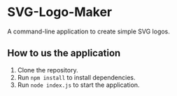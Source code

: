 # SVG-Logo-Maker

A command-line application to create simple SVG logos.

## How to us the application

1. Clone the repository.
2. Run `npm install` to install dependencies.
3. Run `node index.js` to start the application.

